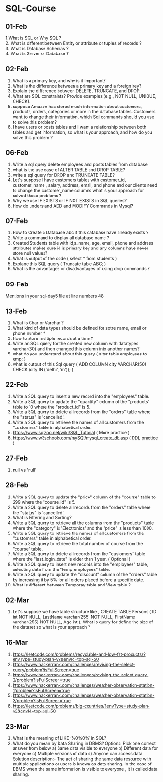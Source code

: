 # SQL-Course

## 01-Feb
1.What is SQL or Why SQL ? <br>
2. What is different between Entity or attribute or tuples of records ? <br>
3. What is Database Schemas ?  <br>
4. What is Server or Database ? <br> 

## 02-Feb 

1. What is a primary key, and why is it important?
2. What is the difference between a primary key and a foreign key?
3. Explain the difference between DELETE, TRUNCATE, and DROP.
4. What are SQL constraints? Provide examples (e.g., NOT NULL, UNIQUE, CHECK).
5. suppose Amazon has stored much information about customers, products, orders, categories or more in the database tables. Customers want to change their information, which Sql commands should you use to solve this problem?
6. I have users or posts tables and I want a relationship between both tables and get information, so what is your approach, and how do you solve this problem ?

## 06-Feb
1. Write a sql query delete employees and posts tables from database.
2. what is the use case of ALTER TABLE and DROP TABLE?
3. write a sql query for DROP and TRUNCATE TABLE?
4. Let's suppose I have customers tables with customer_id, customer_name , salary, address, email, and phone and our clients need to change the customer_name columns what is your approach for solved these problems ?
5. Why we use  IF EXISTS or IF NOT EXISTS in SQL queries?
6. How do understand ADD and MODIFY Commands in Mysql?

## 07-Feb 
1. How to Create a Database abc if this database have already exists ?
2. Write a command to display all database name ?
3. Created Students table with id,s_name, age, email, phone and address attributes makes sure id is primary key and any columns have never store null values?
4. What is output of the code ( select * from students )
5. Explane this SQL query ( Truncate table ABC; )
6. What is the advantages or disadvantages of using drop commands ?
   
## 09-Feb
Mentions in your sql-day5 file at line numbers 48

## 13-Feb
1. What is Char or Varchar ?
2. What kind of data types should be defined for sotre name, email or phone number ?
3. How to store multiple records at a time ?
4. Write an SQL query for the created new column with datatypes varchar(30) and then changed this column into another names?
5. what do you understand about this query ( alter table employees to emp; )
6. what is output of this Sql query ( ADD COLUMN city VARCHAR(50) CHECK (city IN ('delhi', 'm')); )

## 22-Feb 
1. Write a SQL query to insert a new record into the "employees" table.
2. Write a SQL query to update the "quantity" column of the "products" table to 10 where the "product_id" is 5.
3. Write a SQL query to delete all records from the "orders" table where the "status" is 'cancelled'.
4. Write a SQL query to retrieve the names of all customers from the "customers" table in alphabetical order.
5. https://www.sqlzoo.net/wiki/SQL_Tutorial ( More practice ) 
6. https://www.w3schools.com/mySQl/mysql_create_db.asp ( DDL practice ) 

## 27-Feb 
1. null vs 'null'

## 28-Feb 
1. Write a SQL query to update the "price" column of the "course" table to 299 where the "course_id" is 5.
2. Write a SQL query to delete all records from the "orders" table where the "status" is 'cancelled'.
3. What is Filtering and Sorting?
4. Write a SQL query to retrieve all the columns from the "products" table where the "category" is 'Electronics' and the "price" is less than 1000.
5. Write a SQL query to retrieve the names of all customers from the "customers" table in alphabetical order.
6. Write a SQL query to retrieve the total number of course from the "course" table.
8. Write a SQL query to delete all records from the "customers" table where the "last_login_date" is older than 1 year. ( Optional ) 
9. Write a SQL query to insert new records into the "employees" table, selecting data from the "temp_employees" table.
10. Write a SQL query to update the "discount" column of the "orders" table by increasing it by 5% for all orders placed before a specific date.
11. What is different between Temporay table and View table ?

## 02-Mar
1. Let's suppose we have table structure like ,
   CREATE TABLE Persons (
    ID int NOT NULL,
    LastName varchar(255) NOT NULL,
    FirstName varchar(255) NOT NULL,
    Age int
);
  What is query for define the size of the dataset so what is your approach ?
## 16-Mar
1. https://leetcode.com/problems/recyclable-and-low-fat-products/?envType=study-plan-v2&envId=top-sql-50
2. https://www.hackerrank.com/challenges/revising-the-select-query/problem?isFullScreen=true
3. https://www.hackerrank.com/challenges/revising-the-select-query-2/problem?isFullScreen=true
4. https://www.hackerrank.com/challenges/weather-observation-station-1/problem?isFullScreen=true
5. https://www.hackerrank.com/challenges/weather-observation-station-3/problem?isFullScreen=true
6. https://leetcode.com/problems/big-countries/?envType=study-plan-v2&envId=top-sql-50

## 23-Mar 
1. What is the meaning of LIKE ‘%0%0%’ in SQL?
2. What do you mean by Data Sharing in DBMS?
Options: Pick one correct answer from below
a) Same data visible to everyone
b) Different data for everyone
c) Multiple versions of data
d) Anyone can access data
Solution description:- 
The act of sharing the same data resource with multiple applications or users is known as data sharing. In the case of DBMS when the same information is visible to everyone , it is called data sharing.
